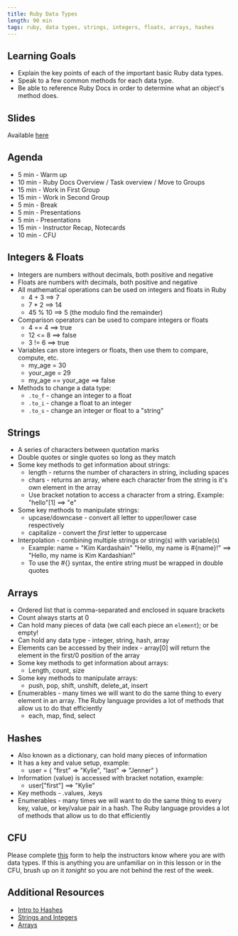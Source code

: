 ```yaml
---
title: Ruby Data Types
length: 90 min
tags: ruby, data types, strings, integers, floats, arrays, hashes
---
```


## Learning Goals

* Explain the key points of each of the important basic Ruby data types.
* Speak to a few common methods for each data type.
* Be able to reference Ruby Docs in order to determine what an object's method does.

## Slides

Available [here](../slides/ruby_data_types)


## Agenda

- 5 min - Warm up
- 10 min - Ruby Docs Overview / Task overview / Move to Groups
- 15 min - Work in First Group
- 15 min - Work in Second Group
- 5 min - Break
- 5 min - Presentations
- 5 min - Presentations
- 15 min - Instructor Recap, Notecards
- 10 min - CFU

## Integers & Floats
* Integers are numbers without decimals, both positive and negative
* Floats are numbers with decimals, both positive and negative
* All mathematical operations can be used on integers and floats in Ruby
  - 4 + 3 ==> 7
  - 7 * 2 ==> 14
  - 45 % 10 ==> 5 (the modulo find the remainder)
* Comparison operators can be used to compare integers or floats
  - 4 == 4 ==> true
  - 12 <= 8 ==> false
  - 3 != 6 ==> true
* Variables can store integers or floats, then use them to compare, compute, etc.
  - my_age = 30
  - your_age = 29
  - my_age == your_age ==> false
* Methods to change a data type:
  - `.to_f` - change an integer to a float
  - `.to_i` - change a float to an integer
  - `.to_s` - change an integer or float to a "string"


## Strings
* A series of characters between quotation marks
* Double quotes or single quotes so long as they match
* Some key methods to get information about strings:
  - length - returns the number of characters in string, including spaces
  - chars - returns an array, where each character from the string is it's own element in the array
  - Use bracket notation to access a character from a string. Example: "hello"[1] ==> "e"
* Some key methods to manipulate strings:
  - upcase/downcase - convert all letter to upper/lower case respectively
  - capitalize - convert the _first_ letter to uppercase
* Interpolation - combining multiple strings or string(s) with variable(s)
  - Example: name = "Kim Kardashain" "Hello, my name is #{name}!" ==> "Hello, my name is Kim Kardashian!"
  - To use the #{} syntax, the entire string must be wrapped in double quotes


## Arrays
* Ordered list that is comma-separated and enclosed in square brackets
* Count always starts at 0
* Can hold many pieces of data (we call each piece an `element`); or be empty!
* Can hold any data type - integer, string, hash, array
* Elements can be accessed by their index - array[0] will return the element in the first/0 position of the array
* Some key methods to get information about arrays:
  - Length, count, size
* Some key methods to manipulate arrays:
  - push, pop, shift, unshift, delete_at, insert
* Enumerables - many times we will want to do the same thing to every element in an array. The Ruby language provides a lot of methods that allow us to do that efficiently
  - each, map, find, select


## Hashes
* Also known as a dictionary, can hold many pieces of information
* It has a key and value setup, example:
  - user = { "first" => "Kylie", "last" => "Jenner" }
* Information (value) is accessed with bracket notation, example:
  - user["first"] ==> "Kylie"
* Key methods - .values, .keys
* Enumerables - many times we will want to do the same thing to every key, value, or key/value pair in a hash. The Ruby language provides a lot of methods that allow us to do that efficiently

## CFU
Please complete [this](https://goo.gl/forms/CPhMUhOkjwc0Prs93) form to help the instructors know where you are with data types. If this is anything you are unfamiliar on in this lesson or in the CFU, brush up on it _tonight_ so you are not behind the rest of the week.

## Additional Resources

* [Intro to Hashes](https://vimeo.com/238162528)
* [Strings and Integers](https://vimeo.com/235827172)
* [Arrays](https://www.youtube.com/watch?v=c2UnIQ3LRnM&list=PL1Y67f0xPzdN6C-LPuTQ5yzlBoz2joWa5&t=0s&index=4)
